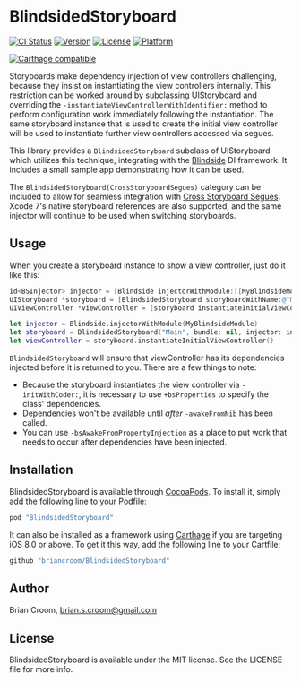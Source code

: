 # BlindsidedStoryboard

[![CI Status](http://img.shields.io/travis/briancroom/BlindsidedStoryboard.svg?style=flat)](https://travis-ci.org/briancroom/BlindsidedStoryboard)
[![Version](https://img.shields.io/cocoapods/v/BlindsidedStoryboard.svg?style=flat)](http://cocoapods.org/pods/BlindsidedStoryboard)
[![License](https://img.shields.io/cocoapods/l/BlindsidedStoryboard.svg?style=flat)](http://cocoapods.org/pods/BlindsidedStoryboard)
[![Platform](https://img.shields.io/cocoapods/p/BlindsidedStoryboard.svg?style=flat)](http://cocoapods.org/pods/BlindsidedStoryboard)

[![Carthage compatible](https://img.shields.io/badge/Carthage-compatible-4BC51D.svg?style=flat)](https://github.com/Carthage/Carthage)

Storyboards make dependency injection of view controllers challenging, because they insist on instantiating the view controllers internally. This restriction can be worked around by subclassing UIStoryboard and overriding the `-instantiateViewControllerWithIdentifier:` method to perform configuration work immediately following the instantiation. The same storyboard instance that is used to create the initial view controller will be used to instantiate further view controllers accessed via segues.

This library provides a `BlindsidedStoryboard` subclass of UIStoryboard which utilizes this technique, integrating with the [Blindside](https://github.com/jbsf/blindside) DI framework. It includes a small sample app demonstrating how it can be used.

The `BlindsidedStoryboard(CrossStoryboardSegues)` category can be included to allow for seamless integration with [Cross Storyboard Segues](https://github.com/briancroom/CrossStoryboardSegues). Xcode 7's native storyboard references are also supported, and the same injector will continue to be used when switching storyboards.

## Usage

When you create a storyboard instance to show a view controller, just do it like this:

```objective-c
id<BSInjector> injector = [Blindside injectorWithModule:[[MyBlindsideModule alloc] init]];
UIStoryboard *storyboard = [BlindsidedStoryboard storyboardWithName:@"Main" bundle:nil injector:injector];
UIViewController *viewController = [storyboard instantiateInitialViewController];
```

```swift
let injector = Blindside.injectorWithModule(MyBlindsideModule)
let storyboard = BlindsidedStoryboard("Main", bundle: nil, injector: injector)
let viewController = storyboard.instantiateInitialViewController()
```

`BlindsidedStoryboard` will ensure that viewController has its dependencies injected before it is returned to you. There are a few things to note:

* Because the storyboard instantiates the view controller via `-initWithCoder:`, it is necessary to use `+bsProperties` to specify the class' dependencies.
* Dependencies won't be available until *after* `-awakeFromNib` has been called.
* You can use `-bsAwakeFromPropertyInjection` as a place to put work that needs to occur after dependencies have been injected.

## Installation

BlindsidedStoryboard is available through [CocoaPods](http://cocoapods.org). To install
it, simply add the following line to your Podfile:

```ruby
pod "BlindsidedStoryboard"
```

It can also be installed as a framework using [Carthage](https://github.com/Carthage/Carthage) if you are targeting iOS 8.0 or above. To get it this way, add the following line to your Cartfile:

```ruby
github "briancroom/BlindsidedStoryboard"
```

## Author

Brian Croom, brian.s.croom@gmail.com

## License

BlindsidedStoryboard is available under the MIT license. See the LICENSE file for more info.
